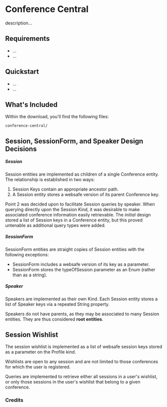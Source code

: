# Conference Central #

description...

## Requirements ##
- ...
- ...

## Quickstart ##
- ...
- ...

## What's Included ##
Within the download, you'll find the following files:
```
conference-central/
```


## Session, SessionForm, and Speaker Design Decisions ##

##### Session #####

Session entities are implemented as children of a single Conference entity. The relationship is established in two ways:

1. Session Keys contain an appropriate ancestor path.
2. A Session entity stores a websafe version of its parent Conference key.

Point 2 was decided upon to facilitate Session queries by speaker. When querying directly upon the Session Kind, it was desirable to make associated conference information easily retrievable. The *initial* design stored a list of Session keys in a Conference entity, but this proved untenable as additional query types were added.

##### SessionForm #####

SessionForm entities are straight copies of Session entities with the following exceptions:
- SessionForm includes a websafe version of its key as a parameter.
- SessionForm stores the typeOfSession parameter as an Enum (rather than as a string).

##### Speaker #####

Speakers are implemented as their own Kind. Each Session entity stores a list of Speaker keys via a repeated String property.

Speakers do not have parents, as they may be associated to many Session entities. They are thus considered **root entities**.

## Session Wishlist ##

The session wishlist is implemented as a list of websafe session keys stored as a parameter on the Profile kind.

Wishlists are open to any session and are not limited to those conferences for which the user is registered.

Queries are implemented to retrieve either all sessions in a user's wishlist, or only those sessions in the user's wishlist that belong to a given conference.


### Credits ###
